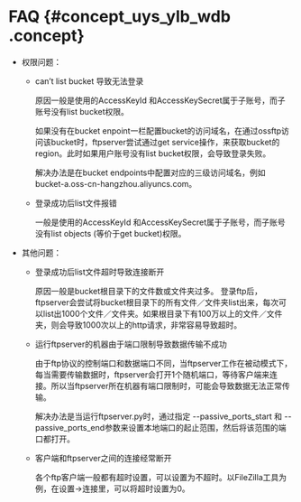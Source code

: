 # FAQ {#concept_uys_ylb_wdb .concept}

-   权限问题：
    -   can’t list bucket 导致无法登录

        原因一般是使用的AccessKeyId 和AccessKeySecret属于子账号，而子账号没有list bucket权限。

        如果没有在bucket enpoint一栏配置bucket的访问域名，在通过ossftp访问该bucket时，ftpserver尝试通过get service操作，来获取bucket的region。此时如果用户账号没有list bucket权限，会导致登录失败。

        解决办法是在bucket endpoints中配置对应的三级访问域名，例如bucket-a.oss-cn-hangzhou.aliyuncs.com。

    -   登录成功后list文件报错

        一般是使用的AccessKeyId 和AccessKeySecret属于子账号，而子账号没有list objects \(等价于get bucket\)权限。

-   其他问题：
    -   登录成功后list文件超时导致连接断开

        原因一般是bucket根目录下的文件数或文件夹过多。 登录ftp后，ftpserver会尝试将bucket根目录下的所有文件／文件夹list出来，每次可以list出1000个文件／文件夹。如果根目录下有100万以上的文件／文件夹，则会导致1000次以上的http请求，非常容易导致超时。

    -   运行ftpserver的机器由于端口限制导致数据传输不成功

        由于ftp协议的控制端口和数据端口不同，当ftpserver工作在被动模式下，每当需要传输数据时，ftpserver会打开1个随机端口，等待客户端来连接。所以当ftpserver所在机器有端口限制时，可能会导致数据无法正常传输。

        解决办法是当运行ftpserver.py时，通过指定 --passive\_ports\_start 和 --passive\_ports\_end参数来设置本地端口的起止范围，然后将该范围的端口都打开。

    -   客户端和ftpserver之间的连接经常断开

        各个ftp客户端一般都有超时设置，可以设置为不超时。以FileZilla工具为例，在设置-\>连接里，可以将超时设置为0。


